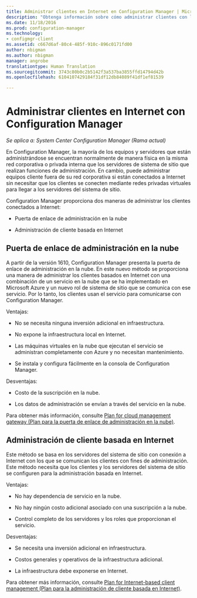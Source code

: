 ```yaml
---
title: Administrar clientes en Internet en Configuration Manager | Microsoft Docs
description: "Obtenga información sobre cómo administrar clientes con la puerta de enlace de administración en la nube y la administración de clientes basada en Internet en Configuration Manager."
ms.date: 11/18/2016
ms.prod: configuration-manager
ms.technology:
- configmgr-client
ms.assetid: c667d6af-80c4-485f-910c-896c0171fd00
author: nbigman
ms.author: nbigman
manager: angrobe
translationtype: Human Translation
ms.sourcegitcommit: 3743c80b0c2b5142f3a537ba3855ffd14794d42b
ms.openlocfilehash: 6104107429184f31df12db84089f41df1ef81539

---
```


# <a name="manage-clients-on-the-internet-with-configuration-manager"></a>Administrar clientes en Internet con Configuration Manager

*Se aplica a: System Center Configuration Manager (Rama actual)*

En Configuration Manager, la mayoría de los equipos y servidores que están administrándose se encuentran normalmente de manera física en la misma red corporativa o privada interna que los servidores de sistema de sitio que realizan funciones de administración. En cambio, puede administrar equipos cliente fuera de su red corporativa si están conectados a Internet sin necesitar que los clientes se conecten mediante redes privadas virtuales para llegar a los servidores del sistema de sitio.

Configuration Manager proporciona dos maneras de administrar los clientes conectados a Internet:

-   Puerta de enlace de administración en la nube

-   Administración de cliente basada en Internet

## <a name="cloud-management-gateway"></a>Puerta de enlace de administración en la nube

A partir de la versión 1610, Configuration Manager presenta la puerta de enlace de administración en la nube. En este nuevo método se proporciona una manera de administrar los clientes basados en Internet con una combinación de un servicio en la nube que se ha implementado en Microsoft Azure y un nuevo rol de sistema de sitio que se comunica con ese servicio. Por lo tanto, los clientes usan el servicio para comunicarse con Configuration Manager.

Ventajas:

-   No se necesita ninguna inversión adicional en infraestructura.

-   No expone la infraestructura local en Internet.

-   Las máquinas virtuales en la nube que ejecutan el servicio se administran completamente con Azure y no necesitan mantenimiento.

-   Se instala y configura fácilmente en la consola de Configuration Manager.

Desventajas:

-   Costo de la suscripción en la nube.

-   Los datos de administración se envían a través del servicio en la nube.

Para obtener más información, consulte [Plan for cloud management gateway (Plan para la puerta de enlace de administración en la nube)](plan-cloud-management-gateway.md).

## <a name="internet-based-client-management"></a>Administración de cliente basada en Internet

Este método se basa en los servidores del sistema de sitio con conexión a Internet con los que se comunican los clientes con fines de administración. Este método necesita que los clientes y los servidores del sistema de sitio se configuren para la administración basada en Internet.

Ventajas:

-   No hay dependencia de servicio en la nube.

-   No hay ningún costo adicional asociado con una suscripción a la nube.

-   Control completo de los servidores y los roles que proporcionan el servicio.

Desventajas:

-   Se necesita una inversión adicional en infraestructura.

-   Costos generales y operativos de la infraestructura adicional.

-   La infraestructura debe exponerse en Internet.

Para obtener más información, consulte [Plan for Internet-based client management (Plan para la administración de cliente basada en Internet)](plan-internet-based-client-management.md).



<!--HONumber=Jan17_HO4-->


